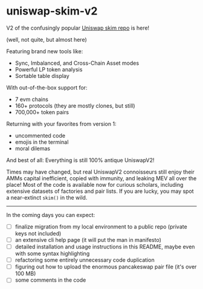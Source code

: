# uniswap-skim-v2

V2 of the confusingly popular [Uniswap skim repo](https://github.com/nicholashc/uniswap-skim) is here!

(well, not quite, but almost here)

 Featuring brand new tools like:

   - Sync, Imbalanced, and Cross-Chain Asset modes
   - Powerful LP token analysis
   - Sortable table display

 With out-of-the-box support for:

   - 7 evm chains
   - 160+ protocols (they are mostly clones, but still)
   - 700,000+ token pairs

Returning with your favorites from version 1:

   - uncommented code
   - emojis in the terminal
   - moral dilemas

And best of all: Everything is still 100% antique UniswapV2!

Times may have changed, but real UniswapV2 connoisseurs still enjoy their AMMs capital inefficient, copied with immunity, and leaking MEV all over the place! Most of the code is available now for curious scholars, including extensive datasets of factories and pair lists. If you are lucky, you may spot a near-extinct `skim()` in the wild.


-----


In the coming days you can expect:

   - [ ] finalize migration from my local environment to a public repo (private keys not included)
   - [ ] an extensive cli help page (it will put the man in manifesto)
   - [ ] detailed installation and usage instructions in this README, maybe even with some syntax highlighting
   - [ ] refactoring some entirely unnecessary code duplication
   - [ ] figuring out how to upload the enormous pancakeswap pair file (it's over 100 MB)
   - [ ] some comments in the code
